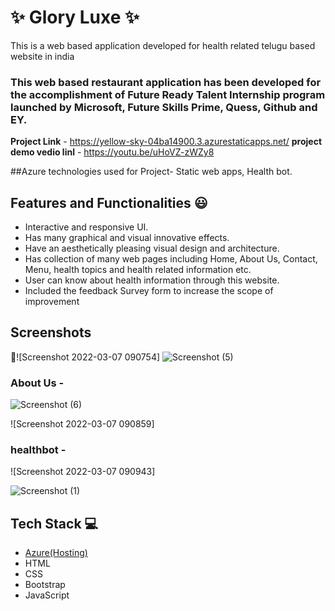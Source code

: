 
# ✨ Glory Luxe  ✨

This is a web based application developed for health related telugu based website in india

### This web based restaurant application has been developed for the accomplishment of Future Ready Talent Internship program launched by Microsoft, Future Skills Prime, Quess, Github and EY.


**Project Link** - https://yellow-sky-04ba14900.3.azurestaticapps.net/
**project demo vedio linl** - https://youtu.be/uHoVZ-zWZy8



##Azure technologies used for Project-
Static web apps,
Health bot.

## Features and Functionalities 😃

- Interactive and responsive UI.
- Has many graphical and visual innovative effects.
- Have an aesthetically pleasing visual design and architecture.
- Has collection of many web pages including Home, About Us, Contact, Menu, health topics and health related information etc.
- User can know about health information through this website.
- Included the feedback Survey form to increase the scope of improvement 

## Screenshots

 📸![Screenshot 2022-03-07 090754]
![Screenshot (5)](https://github.com/dwarampud/Project28/assets/124042777/0977685e-fa90-4b34-b582-16803d0d5de7)



   



### About Us -



![Screenshot (6)](https://github.com/dwarampud/Project28/assets/124042777/e55ab0c7-6c8c-4ab1-99f2-8aefc87c495d)

![Screenshot 2022-03-07 090859]


### healthbot -


![Screenshot 2022-03-07 090943]


![Screenshot (1)](https://github.com/dwarampud/Project28/assets/124042777/a32eaacc-9543-42e9-8be2-ba022651e0e6)


## Tech Stack 💻

- [Azure(Hosting)](https://azure.microsoft.com/en-in/features/azure-portal/)
- HTML
- CSS
- Bootstrap
- JavaScript
